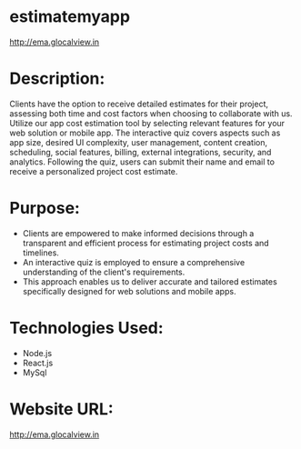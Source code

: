 # estimatemyapp
http://ema.glocalview.in

# Description:
Clients have the option to receive detailed estimates for their project, assessing both time and cost factors when choosing to collaborate with us. Utilize our app cost estimation tool by selecting relevant features for your web solution or mobile app. The interactive quiz covers aspects such as app size, desired UI complexity, user management, content creation, scheduling, social features, billing, external integrations, security, and analytics. Following the quiz, users can submit their name and email to receive a personalized project cost estimate.  

# Purpose: 
- Clients are empowered to make informed decisions through a transparent and efficient process for estimating project costs and timelines.
- An interactive quiz is employed to ensure a comprehensive understanding of the client's requirements.
- This approach enables us to deliver accurate and tailored estimates specifically designed for web solutions and mobile apps.

# Technologies Used: 
-  Node.js
-  React.js
-  MySql
  
# Website URL:
http://ema.glocalview.in
